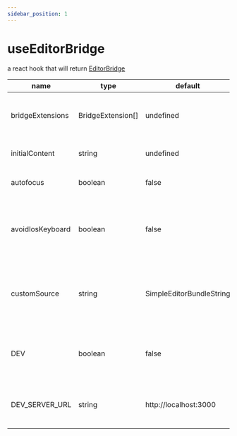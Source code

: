 ```yaml
---
sidebar_position: 1
---
```


# useEditorBridge

a react hook that will return [EditorBridge](./EditorBridge)

| name             | type              | default                  | description                                                                                               |
| ---------------- | ----------------- | ------------------------ | --------------------------------------------------------------------------------------------------------- |
| bridgeExtensions | BridgeExtension[] | undefined                | A list of BridgeExtensions that will be add to the editor on the native side                              |
| initialContent   | string            | undefined                | initial content that will be loaded first on the editor                                                   |
| autofocus        | boolean           | false                    | when true the editor will auto focus                                                                      |
| avoidIosKeyboard | boolean           | false                    | On iOS help to handle follow cursor when the editor is fullpage and the iOS keyboard hide the bottom part |
| customSource     | string            | SimpleEditorBundleString | prop that can help for advance usage, an HTML string that will replace the default simple editor          |
| DEV              | boolean           | false                    | prop that can help for advance usage, when true editor will be loaded by DEV_SERVER_URL                   |
| DEV_SERVER_URL   | string            | http://localhost:3000    | prop that can help for advance usage, a url string that point to the editor dev server                    |

